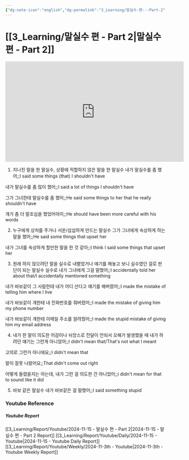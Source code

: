 ```yaml
---
{"dg-note-icon":"english","dg-permalink":"3_Learning/말실수-편---Part-2","created-date":"2024-11-15 11:57:58 pm","date":"2024-11-15","type":"youtube","tags":["youtube","english","flashcards"],"aliases":null,"youtuber":"빨모쌤","channelName":"라이브 아카데미","link":"https://www.youtube.com/watch?v=D8UmFlDYjX4","img":"https://img.youtube.com/vi/D8UmFlDYjX4/0.jpg","dg-publish":true,"permalink":"/3_Learning/말실수-편---Part-2/","dgPassFrontmatter":true,"noteIcon":"english"}
---
```


# [[3_Learning/말실수 편 - Part 2\|말실수 편 - Part 2]]


<div class="container-root"><span></span></div><div><div class="container-root"><iframe width="560" height="315" src="https://www.youtube.com/embed/D8UmFlDYjX4" title="YouTube video player" frameborder="0" allow="accelerometer; autoplay; clipboard-write; encrypted-media; gyroscope; picture-in-picture; web-share" allowfullscreen=""></iframe></div></div>

1. 지나친 말을 한 말실수, 상황에 적합하지 않은 말을 한 말실수
내가 말실수를 좀 했어;;I said some things (that) I shouldn't have
<!--SR:!2025-01-21,42,290-->
내가 말실수를 좀 많이 했어;;I said a lot of things I shouldn't have
<!--SR:!2024-11-27,3,250-->
그가 그녀한테 말실수를 좀 했어;;He said some things to her that he really shouldn't have
<!--SR:!2025-01-05,3,210-->
걔가 좀 더 말조심을 했었어야지;;He should have been more careful with his words
<!--SR:!2025-02-05,57,310-->

2. 누구에게 상처를 주거나 서운/섭섭하게 만드는 말실수
그가 그녀에게 속상하게 하는 말을 했어;;He said some things that upset her
<!--SR:!2025-01-17,38,290-->
내가 그녀를 속상하게 할만한 말을 한 것 같아;;I think I said some things that upset her
<!--SR:!2025-01-19,13,270-->

3. 원래 하지 않으려던 말을 실수로 내뱉었거나 얘기를 해놓고 보니 실수였던 걸로 판단이 되는 말실수
실수로 내가 그녀에게 그걸 말했어;;I accidentally told her about that/I accidentally mentioned something
<!--SR:!2025-03-25,81,270-->
내가 바보같이 그 사람한테 내가 어디 산다고 얘기를 해버렸어;;I made the mistake of telling him where I live
<!--SR:!2025-01-09,26,270-->
내가 바보같이 걔한테 내 전화번호를 줘버렸어;;I made the mistake of giving him my phone number
<!--SR:!2025-01-24,41,290-->
내가 바보같이 걔한테 이메일 주소를 알려줬어;;I made the stupid mistake of giving him my email address
<!--SR:!2025-01-21,41,290-->

4. 내가 한 말이 의도한 어감이나 뉘앙스로 전달이 안되서 오해가 발생했을 때
내가 하려던 얘기는 그런게 아니었어;;I didn't mean that/That's not what I meant
<!--SR:!2025-02-26,55,250-->
고의로 그런거 아니에요;;I didn't mean that
<!--SR:!2025-01-17,37,290-->
말이 잘못 나왔어요;;That didn't come out right
<!--SR:!2025-01-09,26,290-->
어떻게 들렸을지는 아는데, 내가 그런 걸 의도한 건 아니었어;;i didn't mean for that to sound like it did
<!--SR:!2025-01-14,8,230-->

5. 바보 같은 말실수
내가 바보같은 걸 말했어;;I said something stupid
<!--SR:!2025-01-24,41,290-->










### Youtube Reference
##### Youtube Report
[[3_Learning/Report/Youtube/2024-11-15 - 말실수 편 - Part 2\|2024-11-15 - 말실수 편 - Part 2 Report]]
[[3_Learning/Report/Youtube/Daily/2024-11-15 - Youtube\|2024-11-15 - Youtube Daily Report]]
[[3_Learning/Report/Youtube/Weekly/2024-11-3th - Youtube\|2024-11-3th - Youtube Weekly Report]]

